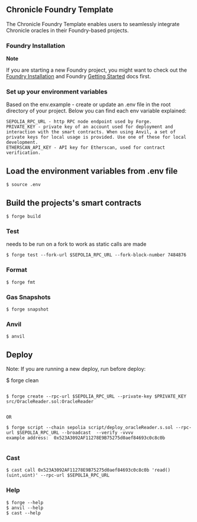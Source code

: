 ## Chronicle Foundry Template

The Chronicle Foundry Template enables users to seamlessly integrate Chronicle oracles in their Foundry-based projects. 


### Foundry Installation

**Note**

 If you are starting a new Foundry project, you might want to check out the [Foundry Installation](https://book.getfoundry.sh/getting-started/installation) and Foundry [Getting Started](https://book.getfoundry.sh/getting-started/first-steps) docs first.



### Set up your environment variables

Based on the env.example - create or update an .env file in the root directory of your project. 
Below you can find each env variable explained:

    SEPOLIA_RPC_URL - http RPC node endpoint used by Forge.
    PRIVATE_KEY - private key of an account used for deployment and interaction with the smart contracts. When using Anvil, a set of private keys for local usage is provided. Use one of these for local development.
    ETHERSCAN_API_KEY - API key for Etherscan, used for contract verification.

## Load the environment variables from .env file

```shell
$ source .env 
```


## Build the projects's smart contracts

```shell
$ forge build
```


### Test

needs to be run on a fork to work as static calls are made
```shell
$ forge test --fork-url $SEPOLIA_RPC_URL --fork-block-number 7484876
```

### Format

```shell
$ forge fmt
```

### Gas Snapshots

```shell
$ forge snapshot
```

### Anvil

```shell
$ anvil
```


## Deploy

Note:
If you are running a new deploy, run before deploy:

$ forge clean



```shell

$ forge create --rpc-url $SEPOLIA_RPC_URL --private-key $PRIVATE_KEY src/OracleReader.sol:OracleReader


OR 

$ forge script --chain sepolia script/deploy_oracleReader.s.sol --rpc-url $SEPOLIA_RPC_URL --broadcast  --verify -vvvv
example address:  0x523A3092AF11278E9B75275d0aef84693c0c8c0b


```

### Cast

```shell
$ cast call 0x523A3092AF11278E9B75275d0aef84693c0c8c0b 'read()(uint,uint)' --rpc-url $SEPOLIA_RPC_URL
```

### Help

```shell
$ forge --help
$ anvil --help
$ cast --help
```
